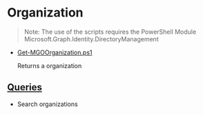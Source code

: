 # Organization

> Note: The use of the scripts requires the PowerShell Module Microsoft.Graph.Identity.DirectoryManagement

+ [Get-MGOOrganization.ps1](./Get-MGOOrganization.ps1)

  Returns a organization

## [Queries](./_QUERY_)

  + Search organizations
